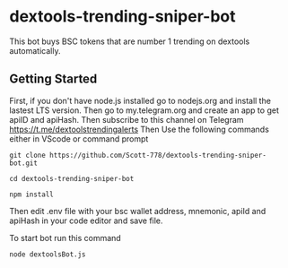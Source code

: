 # dextools-trending-sniper-bot
This bot buys BSC tokens that are number 1 trending on dextools automatically. 

## Getting Started
First, if you don't have node.js installed go to nodejs.org and install the lastest LTS version.
Then go to my.telegram.org and create an app to get apiID and apiHash.
Then subscribe to this channel on Telegram https://t.me/dextoolstrendingalerts
Then Use the following commands either in VScode or command prompt 
```
git clone https://github.com/Scott-778/dextools-trending-sniper-bot.git
```
```
cd dextools-trending-sniper-bot
```
```
npm install
```
Then edit .env file with your bsc wallet address, mnemonic, apiId and apiHash in your code editor and save file.

To start bot run this command
```
node dextoolsBot.js
```
